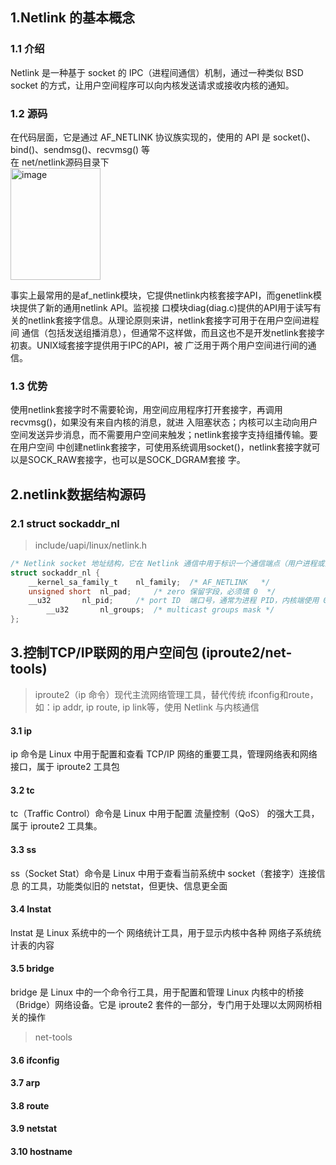 ## 1.Netlink 的基本概念
### 1.1 介绍
Netlink 是一种基于 socket 的 IPC（进程间通信）机制，通过一种类似 BSD socket 的方式，让用户空间程序可以向内核发送请求或接收内核的通知。
### 1.2 源码 
在代码层面，它是通过 AF_NETLINK 协议族实现的，使用的 API 是 socket()、bind()、sendmsg()、recvmsg() 等<br>
在 net/netlink源码目录下<br>
<img width="144" height="179" alt="image" src="https://github.com/user-attachments/assets/245aabc1-38e6-48c9-87fa-fb4621b713fb" />

事实上最常用的是af_netlink模块，它提供netlink内核套接字API，而genetlink模块提供了新的通用netlink API。监视接
口模块diag(diag.c)提供的API用于读写有关的netlink套接字信息。从理论原则来讲，netlink套接字可用于在用户空间进程间
通信（包括发送组播消息），但通常不这样做，而且这也不是开发netlink套接字初衷。UNIX域套接字提供用于IPC的API，被
广泛用于两个用户空间进行间的通信。
### 1.3 优势
使用netlink套接字时不需要轮询，用空间应用程序打开套接字，再调用recvmsg()，如果没有来自内核的消息，就进
入阻塞状态；内核可以主动向用户空间发送异步消息，而不需要用户空间来触发；netlink套接字支持组播传输。要在用户空间
中创建netlink套接字，可使用系统调用socket()，netlink套接字就可以是SOCK_RAW套接字，也可以是SOCK_DGRAM套接
字。
## 2.netlink数据结构源码
### 2.1 struct sockaddr_nl
> include/uapi/linux/netlink.h
```c
/* Netlink socket 地址结构，它在 Netlink 通信中用于标识一个通信端点（用户进程或内核）*/
struct sockaddr_nl {
	__kernel_sa_family_t	nl_family;	/* AF_NETLINK	*/
	unsigned short	nl_pad;		/* zero	保留字段，必须填 0	*/
	__u32		nl_pid;		/* port ID  端口号，通常为进程 PID，内核端使用 0	*/
       	__u32		nl_groups;	/* multicast groups mask */
};
```
## 3.控制TCP/IP联网的用户空间包 (iproute2/net-tools)
> iproute2（ip 命令）现代主流网络管理工具，替代传统 ifconfig和route，如：ip addr, ip route, ip link等，使用 Netlink 与内核通信
#### 3.1 ip
ip 命令是 Linux 中用于配置和查看 TCP/IP 网络的重要工具，管理网络表和网络接口，属于 iproute2 工具包
#### 3.2 tc
tc（Traffic Control）命令是 Linux 中用于配置 流量控制（QoS） 的强大工具，属于 iproute2 工具集。
#### 3.3 ss
ss（Socket Stat）命令是 Linux 中用于查看当前系统中 socket（套接字）连接信息 的工具，功能类似旧的 netstat，但更快、信息更全面
#### 3.4 lnstat
lnstat 是 Linux 系统中的一个 网络统计工具，用于显示内核中各种 网络子系统统计表的内容
#### 3.5 bridge
bridge 是 Linux 中的一个命令行工具，用于配置和管理 Linux 内核中的桥接（Bridge）网络设备。它是 iproute2 套件的一部分，专门用于处理以太网网桥相关的操作
> net-tools
#### 3.6 ifconfig
#### 3.7 arp
#### 3.8 route
#### 3.9 netstat
#### 3.10 hostname
